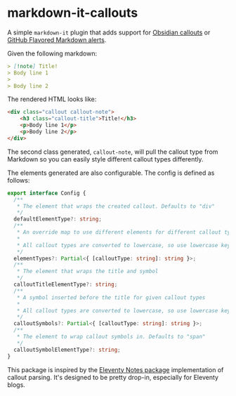 # markdown-it-callouts

A simple `markdown-it` plugin that adds support for [Obsidian callouts](https://help.obsidian.md/Editing+and+formatting/Callouts) or [GitHub Flavored Markdown alerts](https://github.com/orgs/community/discussions/16925). 

Given the following markdown:

```markdown
> [!note] Title!
> Body line 1
>
> Body line 2
```

The rendered HTML looks like:

```html
<div class="callout callout-note">
    <h3 class="callout-title">Title!</h3>
    <p>Body line 1</p>
    <p>Body line 2</p>
</div>
```

The second class generated, `callout-note`, will pull the callout type from Markdown so you can easily style different callout types differently.

The elements generated are also configurable. The config is defined as follows:

```typescript
export interface Config {
  /**
   * The element that wraps the created callout. Defaults to "div"
   */
  defaultElementType?: string;
  /**
   * An override map to use different elements for different callout types.
   *
   * All callout types are converted to lowercase, so use lowercase keys
   */
  elementTypes?: Partial<{ [calloutType: string]: string }>;
  /**
   * The element that wraps the title and symbol
   */
  calloutTitleElementType?: string;
  /**
   * A symbol inserted before the title for given callout types
   *
   * All callout types are converted to lowercase, so use lowercase keys
   */
  calloutSymbols?: Partial<{ [calloutType: string]: string }>;
  /**
   * The element to wrap callout symbols in. Defaults to "span"
   */
  calloutSymbolElementType?: string;
}
```

This package is inspired by the [Eleventy Notes package](https://github.com/rothsandro/eleventy-notes/) implementation of callout parsing. It's designed to be pretty drop-in, especially for Eleventy blogs.

